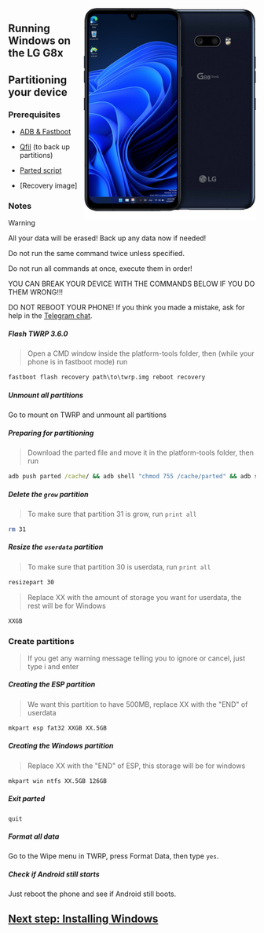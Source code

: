  <img align="right" src="https://github.com/Icesito68/Port-Windows-11-Lg-G8x/blob/Lg-G8x/mh2lm.png" width="350" alt="Windows 11 Running On A Lg G8x">


## Running Windows on the LG G8x

## Partitioning your device

### Prerequisites
- [ADB & Fastboot](https://developer.android.com/studio/releases/platform-tools)

- [Qfil](https://github.com/Icesito68/Port-Windows-11-Lge-devices/releases/tag/Qfil) (to back up partitions)
  
- [Parted script](https://github.com/Icesito68/Port-Windows-11-Lge-devices/releases/download/Scripts/parted)
  
- [Recovery image]

### Notes
> [!WARNING]  
> All your data will be erased! Back up any data now if needed!
> 
> Do not run the same command twice unless specified.
>  
> Do not run all commands at once, execute them in order!
>
> YOU CAN BREAK YOUR DEVICE WITH THE COMMANDS BELOW IF YOU DO THEM WRONG!!!
>
> DO NOT REBOOT YOUR PHONE! If you think you made a mistake, ask for help in the [Telegram chat]([https://t.me/WinOnF1](https://t.me/winong8x)).

##### Flash TWRP 3.6.0
> Open a CMD window inside the platform-tools folder, then (while your phone is in fastboot mode) run
```cmd
fastboot flash recovery path\to\twrp.img reboot recovery
```

##### Unmount all partitions
Go to mount on TWRP and unmount all partitions

##### Preparing for partitioning
> Download the parted file and move it in the platform-tools folder, then run
```cmd
adb push parted /cache/ && adb shell "chmod 755 /cache/parted" && adb shell /cache/parted /dev/block/sda
```

##### Delete the `grow` partition
> To make sure that partition 31 is grow, run `print all`
```sh
rm 31
```

##### Resize the `userdata` partition
> To make sure that partition 30 is userdata, run `print all`
```sh
resizepart 30
```
> Replace XX with the amount of storage you want for userdata, the rest will be for Windows
```sh
XXGB
```

### Create partitions
> If you get any warning message telling you to ignore or cancel, just type i and enter

##### Creating the ESP partition
> We want this partition to have 500MB, replace XX with the "END" of userdata
```sh
mkpart esp fat32 XXGB XX.5GB
```

##### Creating the Windows partition
> Replace XX with the "END" of ESP, this storage will be for windows
```sh
mkpart win ntfs XX.5GB 126GB
```

##### Exit parted
```sh
quit
```

##### Format all data
Go to the Wipe menu in TWRP, press Format Data, then type `yes`.

##### Check if Android still starts
Just reboot the phone and see if Android still boots.

## [Next step: Installing Windows](guide/English/NEW2-install.md)












